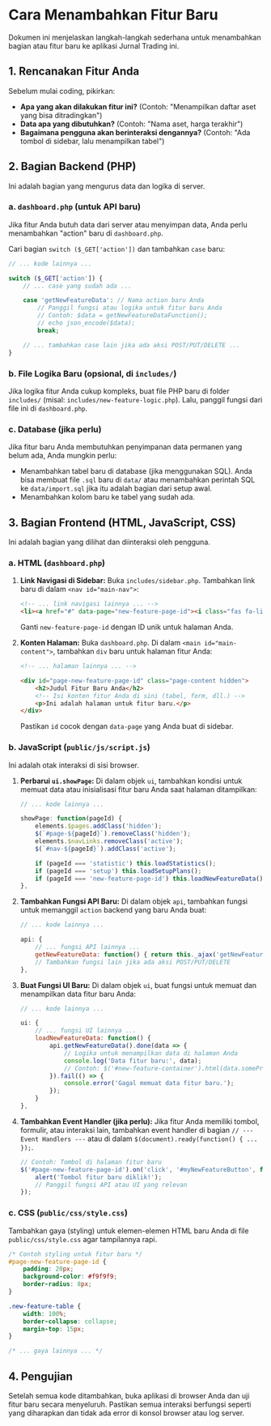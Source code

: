 # Cara Menambahkan Fitur Baru

Dokumen ini menjelaskan langkah-langkah sederhana untuk menambahkan bagian atau fitur baru ke aplikasi Jurnal Trading ini.

## 1. Rencanakan Fitur Anda

Sebelum mulai coding, pikirkan:
*   **Apa yang akan dilakukan fitur ini?** (Contoh: "Menampilkan daftar aset yang bisa ditradingkan")
*   **Data apa yang dibutuhkan?** (Contoh: "Nama aset, harga terakhir")
*   **Bagaimana pengguna akan berinteraksi dengannya?** (Contoh: "Ada tombol di sidebar, lalu menampilkan tabel")

## 2. Bagian Backend (PHP)

Ini adalah bagian yang mengurus data dan logika di server.

### a. `dashboard.php` (untuk API baru)

Jika fitur Anda butuh data dari server atau menyimpan data, Anda perlu menambahkan "action" baru di `dashboard.php`.

Cari bagian `switch ($_GET['action'])` dan tambahkan `case` baru:

```php
// ... kode lainnya ...

switch ($_GET['action']) {
    // ... case yang sudah ada ...

    case 'getNewFeatureData': // Nama action baru Anda
        // Panggil fungsi atau logika untuk fitur baru Anda
        // Contoh: $data = getNewFeatureDataFunction();
        // echo json_encode($data);
        break;

    // ... tambahkan case lain jika ada aksi POST/PUT/DELETE ...
}
```

### b. File Logika Baru (opsional, di `includes/`)

Jika logika fitur Anda cukup kompleks, buat file PHP baru di folder `includes/` (misal: `includes/new-feature-logic.php`). Lalu, panggil fungsi dari file ini di `dashboard.php`.

### c. Database (jika perlu)

Jika fitur baru Anda membutuhkan penyimpanan data permanen yang belum ada, Anda mungkin perlu:
*   Menambahkan tabel baru di database (jika menggunakan SQL). Anda bisa membuat file `.sql` baru di `data/` atau menambahkan perintah SQL ke `data/import.sql` jika itu adalah bagian dari setup awal.
*   Menambahkan kolom baru ke tabel yang sudah ada.

## 3. Bagian Frontend (HTML, JavaScript, CSS)

Ini adalah bagian yang dilihat dan diinteraksi oleh pengguna.

### a. HTML (`dashboard.php`)

1.  **Link Navigasi di Sidebar:**
    Buka `includes/sidebar.php`. Tambahkan link baru di dalam `<nav id="main-nav">`:

    ```html
    <!-- ... link navigasi lainnya ... -->
    <li><a href="#" data-page="new-feature-page-id"><i class="fas fa-lightbulb"></i> Fitur Baru</a></li>
    ```
    Ganti `new-feature-page-id` dengan ID unik untuk halaman Anda.

2.  **Konten Halaman:**
    Buka `dashboard.php`. Di dalam `<main id="main-content">`, tambahkan `div` baru untuk halaman fitur Anda:

    ```html
    <!-- ... halaman lainnya ... -->

    <div id="page-new-feature-page-id" class="page-content hidden">
        <h2>Judul Fitur Baru Anda</h2>
        <!-- Isi konten fitur Anda di sini (tabel, form, dll.) -->
        <p>Ini adalah halaman untuk fitur baru.</p>
    </div>
    ```
    Pastikan `id` cocok dengan `data-page` yang Anda buat di sidebar.

### b. JavaScript (`public/js/script.js`)

Ini adalah otak interaksi di sisi browser.

1.  **Perbarui `ui.showPage`:**
    Di dalam objek `ui`, tambahkan kondisi untuk memuat data atau inisialisasi fitur baru Anda saat halaman ditampilkan:

    ```javascript
    // ... kode lainnya ...

    showPage: function(pageId) {
        elements.$pages.addClass('hidden');
        $(`#page-${pageId}`).removeClass('hidden');
        elements.$navLinks.removeClass('active');
        $(`#nav-${pageId}`).addClass('active');

        if (pageId === 'statistic') this.loadStatistics();
        if (pageId === 'setup') this.loadSetupPlans();
        if (pageId === 'new-feature-page-id') this.loadNewFeatureData(); // Tambahkan ini
    },
    ```

2.  **Tambahkan Fungsi API Baru:**
    Di dalam objek `api`, tambahkan fungsi untuk memanggil `action` backend yang baru Anda buat:

    ```javascript
    // ... kode lainnya ...

    api: {
        // ... fungsi API lainnya ...
        getNewFeatureData: function() { return this._ajax('getNewFeatureData', 'GET'); },
        // Tambahkan fungsi lain jika ada aksi POST/PUT/DELETE
    },
    ```

3.  **Buat Fungsi UI Baru:**
    Di dalam objek `ui`, buat fungsi untuk memuat dan menampilkan data fitur baru Anda:

    ```javascript
    // ... kode lainnya ...

    ui: {
        // ... fungsi UI lainnya ...
        loadNewFeatureData: function() {
            api.getNewFeatureData().done(data => {
                // Logika untuk menampilkan data di halaman Anda
                console.log('Data fitur baru:', data);
                // Contoh: $('#new-feature-container').html(data.someProperty);
            }).fail(() => {
                console.error('Gagal memuat data fitur baru.');
            });
        }
    },
    ```

4.  **Tambahkan Event Handler (jika perlu):**
    Jika fitur Anda memiliki tombol, formulir, atau interaksi lain, tambahkan event handler di bagian `// --- Event Handlers ---` atau di dalam `$(document).ready(function() { ... });`.

    ```javascript
    // Contoh: Tombol di halaman fitur baru
    $('#page-new-feature-page-id').on('click', '#myNewFeatureButton', function() {
        alert('Tombol fitur baru diklik!');
        // Panggil fungsi API atau UI yang relevan
    });
    ```

### c. CSS (`public/css/style.css`)

Tambahkan gaya (styling) untuk elemen-elemen HTML baru Anda di file `public/css/style.css` agar tampilannya rapi.

```css
/* Contoh styling untuk fitur baru */
#page-new-feature-page-id {
    padding: 20px;
    background-color: #f9f9f9;
    border-radius: 8px;
}

.new-feature-table {
    width: 100%;
    border-collapse: collapse;
    margin-top: 15px;
}

/* ... gaya lainnya ... */
```

## 4. Pengujian

Setelah semua kode ditambahkan, buka aplikasi di browser Anda dan uji fitur baru secara menyeluruh. Pastikan semua interaksi berfungsi seperti yang diharapkan dan tidak ada error di konsol browser atau log server.

